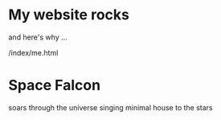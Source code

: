 # My website rocks

and here's why ...

/index/me.html

# Space Falcon

soars through the universe singing minimal house to the stars
